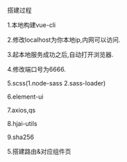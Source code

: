 搭建过程

1.本地构建vue-cli

2.修改localhost为你本地ip,内网可以访问.

3.起本地服务成功之后,自动打开浏览器.

4.修改端口号为6666.

5.scss(1.node-sass 2.sass-loader)

6.element-ui

7.axios,qs

8.hjai-utils

9.sha256

5.搭建路由&对应组件页
